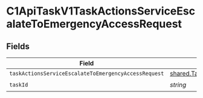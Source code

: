 # C1ApiTaskV1TaskActionsServiceEscalateToEmergencyAccessRequest


## Fields

| Field                                                                                                                                         | Type                                                                                                                                          | Required                                                                                                                                      | Description                                                                                                                                   |
| --------------------------------------------------------------------------------------------------------------------------------------------- | --------------------------------------------------------------------------------------------------------------------------------------------- | --------------------------------------------------------------------------------------------------------------------------------------------- | --------------------------------------------------------------------------------------------------------------------------------------------- |
| `taskActionsServiceEscalateToEmergencyAccessRequest`                                                                                          | [shared.TaskActionsServiceEscalateToEmergencyAccessRequest](../../../sdk/models/shared/taskactionsserviceescalatetoemergencyaccessrequest.md) | :heavy_minus_sign:                                                                                                                            | N/A                                                                                                                                           |
| `taskId`                                                                                                                                      | *string*                                                                                                                                      | :heavy_check_mark:                                                                                                                            | N/A                                                                                                                                           |